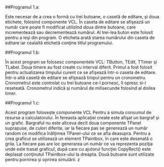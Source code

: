 ﻿##Programul 1.a:

Este necesar de a crea o formă cu trei butoane, o casetă de editare, şi doua etichete, folosind componente VCL. În caseta de editare se afişează un număr care poate fi modificat utilizînd doua dintre butoane, care incrementează sau decrementează numărul. Al trei-lea buton este folosit pentru a ieşi din program. O eticheta arată starea numărului din caseta de editare iar cealaltă etichetă conţine titlul programului.

##Programul 1.b:

În acest program se folosesc componentele VCL: TButton, TEdit, TTimer şi TLabel. Doua timere au fost create cu interval diferit. Primul a fost folosit pentru actualizarea timpului curent ce se afişează într-o caseta de editare. Într-o altă casetă de editare se afişează timpul pentru un cronometru. Cronometrul este controlat cu trei butoane ce-l pornesc, îl opresc si-l reseteată. Cronometrul indică şi numărul de milisecunde folosind al doilea timer.

##Programul 1.c:

Acest program foloseşte componente VCL Pentru a simula consumul de resurse a calculatorului. În fereasta aplicaţiei create este afişat un bargraf şi un grafic. Bargraful nu este altceva decît doua componente TPanel suprapuse, de culori diferite, iar la fiecare pas se generează un număr random ce modifica înălţimea TPanel-ului ce se afla deasupra. Pentru a crea graficul se utilizează un element TPaintbox, în care este desenată o grila. La fiecare pas are loc generarea un număr ce va reprezenta poziţia unde este trasat graficul, după care cu ajutorul funcţiei CopyRect() este deplasat conţinutul TPaintbox-ului la dreapta. Două butoane sunt utilizate pentru pornirea şi oprirea simulării. z
